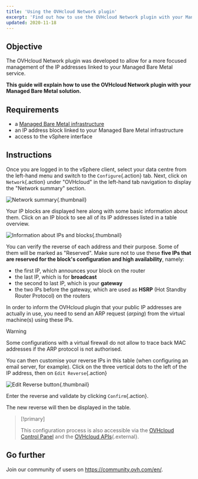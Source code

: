 ```yaml
---
title: 'Using the OVHcloud Network plugin'
excerpt: 'Find out how to use the OVHcloud Network plugin with your Managed Bare Metal'
updated: 2020-11-18
---
```


## Objective

The OVHcloud Network plugin was developed to allow for a more focused management of the IP addresses linked to your Managed Bare Metal service.

**This guide will explain how to use the OVHcloud Network plugin with your Managed Bare Metal solution.**

## Requirements

- a [Managed Bare Metal infrastructure](https://www.ovhcloud.com/en/managed-bare-metal/)
- an IP address block linked to your Managed Bare Metal infrastructure
- access to the vSphere interface

## Instructions

Once you are logged in to the vSphere client, select your data centre from the left-hand menu and switch to the `Configure`{.action} tab. Next, click on `Network`{.action} under "OVHcloud" in the left-hand tab navigation to display the "Network summary" section.

![Network summary](images/ovhcloudplugin_01.png){.thumbnail}

Your IP blocks are displayed here along with some basic information about them. Click on an IP block to see all of its IP addresses listed in a table overview.

![Information about IPs and blocks](images/ovhcloudplugin_02.png){.thumbnail}

You can verify the reverse of each address and their purpose. Some of them will be marked as "Reserved". Make sure not to use these **five IPs that are reserved for the block's configuration and high availability**, namely:

- the first IP, which announces your block on the router
- the last IP, which is for **broadcast**
- the second to last IP, which is your **gateway**
- the two IPs before the gateway, which are used as **HSRP** (Hot Standby Router Protocol) on the routers

In order to inform the OVHcloud plugin that your public IP addresses are actually in use, you need to send an ARP request (_arping_) from the virtual machine(s) using these IPs. 

> [!warning]
> Some configurations with a virtual firewall do not allow to trace back MAC addresses if the ARP protocol is not authorised.
>

You can then customise your reverse IPs in this table (when configuring an email server, for example). Click on the three vertical dots to the left of the IP address, then on `Edit Reverse`{.action} 

![Edit Reverse button](images/ovhcloudplugin_03.png){.thumbnail}

Enter the reverse and validate by clicking `Confirm`{.action}.

The new reverse will then be displayed in the table.

> [!primary]
>
> This configuration process is also accessible via the [OVHcloud Control Panel](https://ca.ovh.com/auth/?action=gotomanager&from=https://www.ovh.com/world/&ovhSubsidiary=we) and the [OVHcloud APIs](https://ca.api.ovh.com/){.external}. 
> 

## Go further

Join our community of users on <https://community.ovh.com/en/>.
